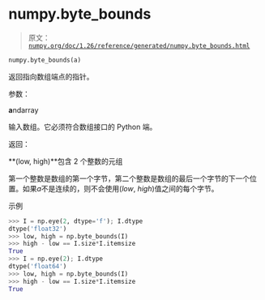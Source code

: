 # numpy.byte_bounds

> 原文：[`numpy.org/doc/1.26/reference/generated/numpy.byte_bounds.html`](https://numpy.org/doc/1.26/reference/generated/numpy.byte_bounds.html)

```py
numpy.byte_bounds(a)
```

返回指向数组端点的指针。

参数：

**a**ndarray

输入数组。它必须符合数组接口的 Python 端。

返回：

**(low, high)**包含 2 个整数的元组

第一个整数是数组的第一个字节，第二个整数是数组的最后一个字节的下一个位置。如果*a*不是连续的，则不会使用(*low*, *high*)值之间的每个字节。

示例

```py
>>> I = np.eye(2, dtype='f'); I.dtype
dtype('float32')
>>> low, high = np.byte_bounds(I)
>>> high - low == I.size*I.itemsize
True
>>> I = np.eye(2); I.dtype
dtype('float64')
>>> low, high = np.byte_bounds(I)
>>> high - low == I.size*I.itemsize
True 
```
